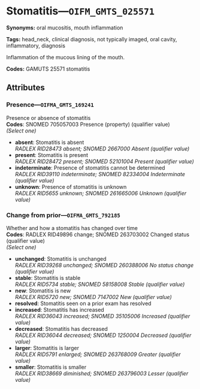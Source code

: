 # Stomatitis—`OIFM_GMTS_025571`

**Synonyms:** oral mucositis, mouth inflammation

**Tags:** head_neck, clinical diagnosis, not typically imaged, oral cavity, inflammatory, diagnosis

Inflammation of the mucous lining of the mouth.

**Codes:** GAMUTS 25571 stomatitis

## Attributes

### Presence—`OIFMA_GMTS_169241`

Presence or absence of stomatitis  
**Codes**: SNOMED 705057003 Presence (property) (qualifier value)  
*(Select one)*

- **absent**: Stomatitis is absent  
_RADLEX RID28473 absent; SNOMED 2667000 Absent (qualifier value)_
- **present**: Stomatitis is present  
_RADLEX RID28472 present; SNOMED 52101004 Present (qualifier value)_
- **indeterminate**: Presence of stomatitis cannot be determined  
_RADLEX RID39110 indeterminate; SNOMED 82334004 Indeterminate (qualifier value)_
- **unknown**: Presence of stomatitis is unknown  
_RADLEX RID5655 unknown; SNOMED 261665006 Unknown (qualifier value)_

### Change from prior—`OIFMA_GMTS_792185`

Whether and how a stomatitis has changed over time  
**Codes**: RADLEX RID49896 change; SNOMED 263703002 Changed status (qualifier value)  
*(Select one)*

- **unchanged**: Stomatitis is unchanged  
_RADLEX RID39268 unchanged; SNOMED 260388006 No status change (qualifier value)_
- **stable**: Stomatitis is stable  
_RADLEX RID5734 stable; SNOMED 58158008 Stable (qualifier value)_
- **new**: Stomatitis is new  
_RADLEX RID5720 new; SNOMED 7147002 New (qualifier value)_
- **resolved**: Stomatitis seen on a prior exam has resolved  
- **increased**: Stomatitis has increased  
_RADLEX RID36043 increased; SNOMED 35105006 Increased (qualifier value)_
- **decreased**: Stomatitis has decreased  
_RADLEX RID36044 decreased; SNOMED 1250004 Decreased (qualifier value)_
- **larger**: Stomatitis is larger  
_RADLEX RID5791 enlarged; SNOMED 263768009 Greater (qualifier value)_
- **smaller**: Stomatitis is smaller  
_RADLEX RID38669 diminished; SNOMED 263796003 Lesser (qualifier value)_